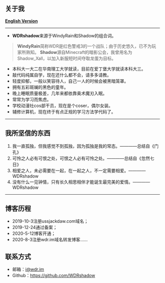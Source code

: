 ## 关于我 ##

**[English Version][1]**

----------

 - **WDRshadow**来源于WindyRain和Shadow的组合词。

> **WindyRain**简称WDR是红色警戒3的一个战队；由于历史悠久，已不为玩家所熟知。
> **Shadow**源自Minecraft的暗影公会，我曾用名为Shadow_Xall，以加入新服短时间夺取龙蛋为目标。

 - 本科大一大二在华南理工大学就读，目前在爱丁堡大学就读本科大三。
 - 敲代码纯属自学，现在还什么都不会，请多多请教。
 - 轻度抑郁，一般以笑容待人，自己一人的时候会被黑暗笼罩。
 - 拥有五彩斑斓的黑色的童年。
 - 晚上睡眠质量极差，几年来都依靠奥术魔刃入眠。
 - 常常为学习而焦虑。
 - 学校动漫社cos部干员，现在是个coser，偶尔女装。
 - 辅修计算机，现在终于有点正规的学习方法学代码了。

----------

## 我所坚信的东西 ##

 1. 我一直孤独，但我感觉不到孤独，因为孤独是我的常态。————总结自《门孔》
 2. 可怜之人必有可恨之处，可恨之人必有可怜之处。————总结自《忽然七日》
 3. 相爱之人，未必需要在一起，在一起之人，不一定需要相爱。————WDRshadow
 4. 没有什么一见钟情，只有长久相思相伴才能诞生最完美的爱情。————WDRshadow

----------

## 博客历程 ##

 - 2019-10-3注册ussjackdaw.com域名；
 - 2019-12-24通过备案；
 - 2020-5-12博客开通；
 - 2020-8-3注册wdr.im域名转发博客……

## 联系方式 ##

 - 邮箱：i@wdr.im
 - Github：https://github.com/WDRshadow


  [1]: https://github.com/WDRshadow/WDRshadow/blob/main/README_EN.md
